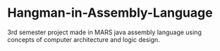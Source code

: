 # Hangman-in-Assembly-Language
3rd semester project made in MARS java assembly language using concepts of computer architecture and logic design.
